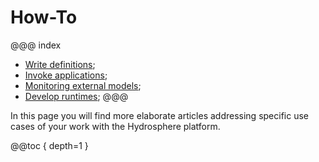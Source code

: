# How-To 

@@@ index
* [Write definitions](write-definitions.md);
* [Invoke applications](invoke-applications.md);
* [Monitoring external models](monitoring-external-models.md);
* [Develop runtimes](develop-runtimes.md);
@@@

In this page you will find more elaborate articles addressing specific use cases of your work with the Hydrosphere platform. 

@@toc { depth=1 }
